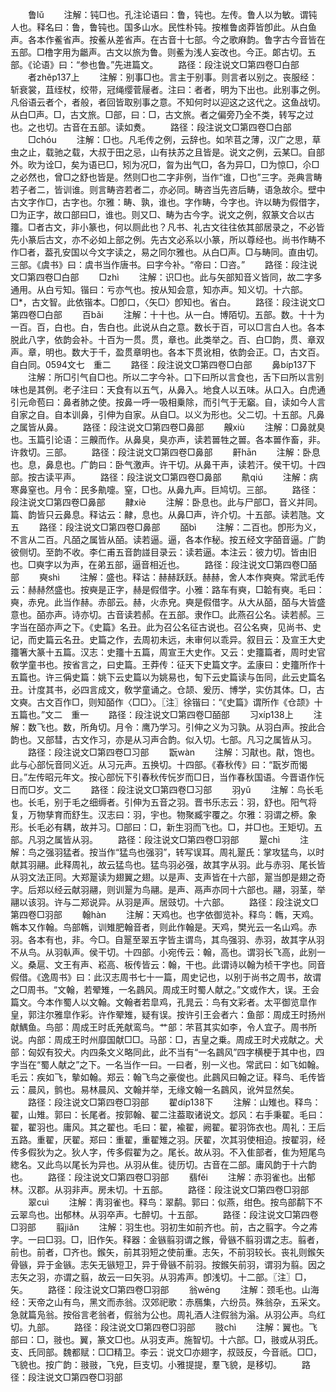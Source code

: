 <!-- { "loadSidebar": true } -->
　　鲁lǔ
　　注解：钝□也。孔注论语曰：鲁，钝也。左传。鲁人以为敏。谓钝人也。释名曰：鲁，鲁钝也。国多山水。民性朴钝。按椎鲁卤莽皆卽此。从白鱼声。各本作鲝省声。按鲝从差省声。在古音十七部。今之歌麻韵。鲁字古今音皆在五部。□橹字用为龤声。古文以旅为鲁。则鲝为浅人妄改也。今正。郞古切。五部。《论语》曰：“参也鲁。”先进篇文。
　　路径：段注说文□第四卷□白部
　　者zhěp137上
　　注解：别事□也。言主于别事。则言者以别之。丧服经：斩衰裳，苴绖杖，绞带，冠绳缨菅屦者。注曰：者者，明为下出也。此别事之例。凡俗语云者个，者般，者回皆取别事之意。不知何时以迎这之这代之。这鱼战切。从白□声。□，古文旅。□部，曰：□，古文旅。者之偏旁乃全不类，转写之过也。之也切。古音在五部。读如煑。
　　路径：段注说文□第四卷□白部
　　□chóu
　　注解：□也。凡毛传之例，云辞也。如芣苢之薄，汉广之思，草虫之止，载驰之载，大叔于田之忌，山有扶苏之且皆是。说文之例，云某□。自部外。欥为诠□，矣为语已□，矧为况□，曶为出气□，各为异□，□为惊□，尒□之必然也，曾□之舒也皆是。然则□也二字非例，当作“谁，□也”三字。尧典言畴若子者二，皆训谁。则言畴咨若者二，亦必同。畴咨当先咨后畴，语急故尒。壁中古文字作□，古字也。尔雅：畴、孰，谁也。字作畴，今字也。许以畴为假借字，□为正字，故口部曰□，谁也。则又□、畴为古今字。说文之例，叙篆文合以古籒。□者古文，非小篆也，何以厕此也？凡书、礼古文往往依其部居录之，不必皆先小篆后古文，亦不必如上部之例。先古文必系以小篆，所以尊经也。尚书作畴不作□者，葢孔安国以今文字读之，易之同尔雅也。从白□声。□与畴同。直由切。三部。《虞书》曰：虞书当作唐书。曰字今补。“帝曰：□咨。”
　　路径：段注说文□第四卷□白部
　　□zhì
　　注解：识□也。此与矢部知音义皆同，故二字多通用。从白亏知。锴曰：亏亦气也。按从知会意，知亦声。知义切。十六部。□*，古文智。此依锴本。□卽口，〈矢□〉卽知也。省白。
　　路径：段注说文□第四卷□白部
　　百bǎi
　　注解：十十也。从一白。博陌切。五部。数。十十为一百。百，白也。白，吿白也。此说从白之意。数长于百，可以□言白人也。各本脱此八字，依韵会补。十百为一贯。贯，章也。此类举之。百、白□韵，贯、章双声。章，明也。数大于千，盈贯章明也。各本下贯讹相，依韵会正。□，古文百。自白同。0594文七　重二
　　路径：段注说文□第四卷□白部
　　鼻bíp137下
　　注解：所□引气自□也。所以二字今补。口下曰所以言食也，舌下曰所以言别味也是其例。老子注曰：天食有以五气，从鼻入。地食人以五味。从口入。白虎通引元命苞曰：鼻者肺之使。按鼻一呼一吸相乗除，而引气于无竆。自，读如今人言自家之自。自本训鼻，引伸为自家。从自□。以义为形也。父二切。十五部。凡鼻之属皆从鼻。
　　路径：段注说文□第四卷□鼻部
　　齅xiù
　　注解：□鼻就臭也。玉篇引论语：三齅而作。从鼻臭，臭亦声，读若嘼牲之嘼。各本嘼作畜，非。许救切。三部。
　　路径：段注说文□第四卷□鼻部
　　鼾hān
　　注解：卧息也。息，鼻息也。广韵曰：卧气激声。许干切。从鼻干声，读若汗。侯干切。十四部。按古读平声。
　　路径：段注说文□第四卷□鼻部
　　鼽qiú
　　注解：病寒鼻窒也。月令：民多鼽嚏。窒，□也。从鼻九声。巨鸠切。三部。
　　路径：段注说文□第四卷□鼻部
　　齂xiè
　　注解：卧息也。此与尸部□，音义并同。篇、韵皆只云鼻息。释诂云：齂，息也。从鼻□声，许介切。十五部。读若虺。文五
　　路径：段注说文□第四卷□鼻部
　　皕bì
　　注解：二百也。卽形为义，不言从二百。凡皕之属皆从皕。读若逼。逼，各本作秘。按五经文字皕音逼。广韵彼侧切。至韵不收。李仁甫五音韵諩目录云：读若逼。本注云：彼力切。皆由旧也。□奭字以为声，在弟五部，逼音相近也。
　　路径：段注说文□第四卷□皕部
　　奭shì
　　注解：盛也。释诂：赫赫跃跃。赫赫，舍人本作奭奭。常武毛传云：赫赫然盛也。按奭是正字，赫是假借字。小雅：路车有奭，□韐有奭。毛曰：奭，赤皃。此当作赫。赤部云。赫，火赤皃。奭是假借字。从大从皕，皕与大皆盛意也。皕亦声。诗亦切。古音读若郝。在五部。隶作□。此燕召公名。读若郝。三字当在皕亦声之下。《史篇》名丑。此为召公名征古说也。召公名奭，见尚书、史记，而史篇云名丑。史篇之作，去周初未远，未审何以乖异。叙目云：及宣王大史籒箸大篆十五篇。汉志：史籒十五篇，周宣王大史作。又云：史籒篇者，周时史官敎学童书也。按省言之，曰史篇。王莽传：征天下史篇文字。孟康曰：史籒所作十五篇也。许三偁史篇：姚下云史篇以为姚易也，匋下云史篇读与缶同，此云史篇名丑。计度其书，必四言成文，敎学童诵之。仓颉、爰历、博学，实仿其体。□，古文奭。古文百作□，则知皕作〈□□〉。〖注〗徐锴曰：“《史篇》谓所作《仓颉》十五篇也。”文二　重一
　　路径：段注说文□第四卷□皕部
　　习xíp138上
　　注解：数飞也。数，所角切。月令：鹰乃学习。引伸之义为习孰。从羽白声。按此合韵也。又部彗，古文作习，亦是从习声合韵。似入切。七部。凡习之属皆从习。
　　路径：段注说文□第四卷□习部
　　翫wàn
　　注解：习猒也。猒，饱也。此与心部忨音同义近。从习元声。五换切。十四部。《春秋传》曰：“翫岁而愒日。”左传昭元年文。按心部忨下引春秋传忨岁而□日，当作春秋国语。今晋语作忨日而□岁。文二
　　路径：段注说文□第四卷□习部
　　羽yǔ
　　注解：鸟长毛也。长毛，别于毛之细缛者。引伸为五音之羽。晋书乐志云：羽，舒也。阳气将复，万物孳育而舒生。汉志曰：羽，宇也。物聚臧宇覆之。尔雅：羽谓之桺。象形。长毛必有耦，故并习。□部曰：□，新生羽而飞也。□，并□也。王矩切。五部。凡羽之属皆从羽。
　　路径：段注说文□第四卷□羽部
　　翨chì
　　注解：鸟之强羽猛者。按当作“猛鸟也强羽”，转写误耳。周礼翨氏：掌攻猛鸟，以时献其羽翮。此释周礼，故云猛鸟也。猛鸟羽必强，故其字从羽。此与赤羽、尾长皆从羽文法正同。大郑翨读为翅翼之翅。以是声、支声皆在十六部，翨当卽是翅之奇字。后郑以经云献羽翮，则训翨为鸟翮。是声、鬲声亦同十六部也。翮，羽茎，举翮以该羽。许与二郑说异。从羽是声。居豉切。十六部。
　　路径：段注说文□第四卷□羽部
　　翰hàn
　　注解：天鸡也。也字依御览补。释鸟：鶾，天鸡。鶾本又作翰。鸟部鶾，训雉肥翰音者，则此作翰是。天鸡，樊光云一名山鸡。赤羽。各本有也，非。今□。自翨至翠五字皆主谓鸟，其鸟强羽、赤羽，故其字从羽不从鸟。从羽倝声。侯干切。十四部。小宛传云：翰，高也。谓羽长飞高，此别一义。桑扈、文王有声、崧高、板传皆云：翰，干也。此谓诗以翰为桢干字也。同音假借。《逸周书》曰：此汉志周书七十一篇，周史记也，以别于尚书之周书，故谓之□周书。“文翰，若翚雉，一名鷐风。周成王时蜀人献之。”文或作大，误。王会篇文。今本作蜀人以文翰。文翰者若皐鸡，孔晁云：鸟有文彩者。太平御览皐作皇，郭注尔雅皐作彩。许作翚雉，疑有误。按许引王会者六：鱼部：周成王时扬州献鰅鱼。鸟部：周成王时氐羌献鸾鸟。艹部：芣苢其实如李，令人宜子。周书所说。禸部：周成王时州靡国献□□。马部：□，吉皇之乗。周成王时犬戎献之。犬部：匈奴有狡犬。内四条文义略同此，此不当有“一名鷐风”四字横梗于其中也，四字当在“蜀人献之”之下。一名当作一曰。一曰者，别一义也。常武曰：如飞如翰。毛云：疾如飞，摰如翰。郑云：翰飞鸟之豪俊也。此鷐风曰翰之证。释鸟、毛传皆云：晨风，鹯也。易林晨风、文翰并举，无缘文翰一名鷐风，讹舛显然矣。
　　路径：段注说文□第四卷□羽部
　　翟díp138下
　　注解：山雉也。释鸟：翟，山雉。郭曰：长尾者。按郭翰、翟二注葢取诸说文。邶风：右手秉翟。毛曰：翟，翟羽也。庸风。其之翟也。毛曰：翟，褕翟，阙翟。翟羽饰衣也。周礼：王后五路。重翟，厌翟。郑曰：重翟，重翟雉之羽。厌翟，次其羽使相迫。按翟羽，经传多假狄为之。狄人字，传多假翟为之。尾长。故从羽。不入隹部者，隹为短尾鸟緫名。又此鸟以尾长为异也。从羽从隹。徒历切。古音在二部。庸风韵于十六韵也。
　　路径：段注说文□第四卷□羽部
　　翡fěi
　　注解：赤羽雀也。出郁林。汉郡。从羽非声。房未切。十五部。
　　路径：段注说文□第四卷□羽部
　　翠cuì
　　注解：靑羽雀也。释鸟：翠鹬。郭曰：似燕，绀色。按鸟部鹬下不云翠鸟也。出郁林。从羽卒声。七醉切。十五部。
　　路径：段注说文□第四卷□羽部
　　翦jiǎn
　　注解：羽生也。羽初生如前齐也。前，古之翦字。今之歬字。一曰□羽。□，旧作矢。释器：金镞翦羽谓之鍭，骨镞不翦羽谓之志。翦者，前也。前者，□齐也。鍭矢，前其羽短之使前重。志矢，不前羽较长。丧礼则鍭矢骨镞，异于金镞。志矢无镞短卫，异于骨镞不前羽。按鍭矢前羽，谓羽为翦。因之志矢之羽，亦谓之翦，故云一曰矢羽。从羽歬声。卽浅切。十二部。〖注〗□，矢。
　　路径：段注说文□第四卷□羽部
　　翁wēnɡ
　　注解：颈毛也。山海经：天帝之山有鸟，黑文而赤翁。汉郊祀歌：赤鴈集，六纷员。殊翁杂，五采文。急就篇凫翁。按俗言老翁者，假翁为公也。周礼酒人注假翁为滃。从羽公声。鸟红切。九部。
　　路径：段注说文□第四卷□羽部
　　翄chì
　　注解：翼也。飞部曰：□，翄也。翼，篆文□也。从羽支声。施智切。十六部。□，翄或从羽氏。支、氏同部。魏都赋：□□精卫。李云：说文□亦翅字，叔豉反，今音祇。□□，飞貌也。按广韵：翄翄，飞皃，巨支切。小雅提提，羣飞貌，是移切。
　　路径：段注说文□第四卷□羽部
